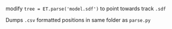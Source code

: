 modify `tree = ET.parse('model.sdf')` to point towards track `.sdf`

Dumps `.csv` formatted positions in same folder as `parse.py`